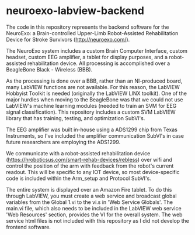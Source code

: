 # neuroexo-labview-backend

The code in this repository represents the backend software for the NeuroExo: a Brain-controlled Upper-Limb Robot-Assisted Rehabilitation Device for Stroke Survivors (http://neuroexo.com/).

The NeuroExo system includes a custom Brain Computer Interface, custom headset, custom EEG amplifier, a tablet for display purposes, and a robot-assisted rehabilitation device. All processing is accomplished over a BeagleBone Black - Wireless (BBB). 

As the processing is done over a BBB, rather than an NI-produced board, many LabVIEW functions are not available. For this reason, the LabVIEW Hobbyist Toolkit is needed (originally the LabVIEW LINX toolkit). One of the major hurdles when moving to the BeagleBone was that we could not use LabVIEW's machine learning modules (needed to train an SVM for EEG signal classification). This repository includes a custom SVM LabVIEW library that has training, testing, and optimization SubVI's.

The EEG amplifier was built in-house using a ADS1299 chip from Texas Instruments, so I've included the amplifier communication SubVI's in case future researchers are employing the ADS1299.

We communicate with a robot-assisted rehabilitation device (https://hroboticsus.com/smart-rehab-devices/rebless) over wifi and control the position of the arm with feedback from the robot's current readout. This will be specific to any IOT device, so most device-specific code is included within the Arm_setup and Protocol SubVI's.

The entire system is displayed over an Amazon Fire tablet. To do this through LabVIEW, you must create a web service and broadcast global variables from the Global 1.vi to the vi.s in 'Web Service Globals'. The main.vi file, which also needs to be included in the LabVIEW web service 'Web Resources' section, provides the VI for the overall system. The web service html files is not included with this repository as I did not develop the frontend software.
